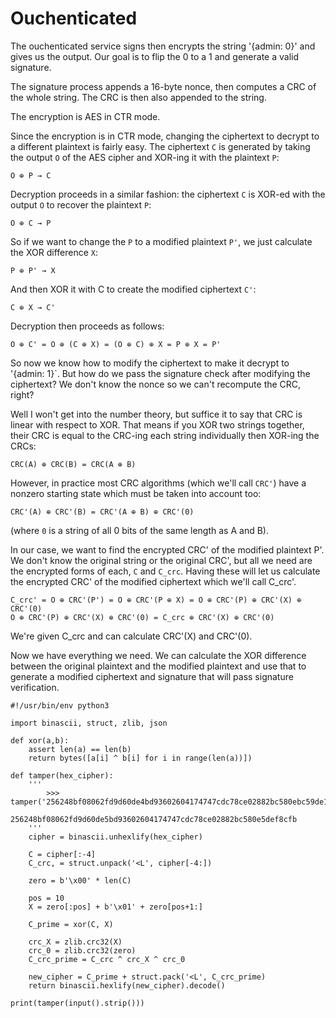 Ouchenticated
=============

The ouchenticated service signs then encrypts the string '{admin: 0}' and gives
us the output. Our goal is to flip the 0 to a 1 and generate a valid signature.

The signature process appends a 16-byte nonce, then computes a CRC of the whole
string. The CRC is then also appended to the string.

The encryption is AES in CTR mode.

Since the encryption is in CTR mode, changing the ciphertext to decrypt to a
different plaintext is fairly easy. The ciphertext `C` is generated by taking
the output `O` of the AES cipher and XOR-ing it with the plaintext `P`:

    O ⊕ P → C

Decryption proceeds in a similar fashion: the ciphertext `C` is XOR-ed with
the output `O` to recover the plaintext `P`:

    O ⊕ C → P

So if we want to change the `P` to a modified plaintext `P'`, we just calculate
the XOR difference `X`:

    P ⊕ P' → X

And then XOR it with C to create the modified ciphertext `C'`:

    C ⊕ X → C'

Decryption then proceeds as follows:

    O ⊕ C' = O ⊕ (C ⊕ X) = (O ⊕ C) ⊕ X = P ⊕ X = P'

So now we know how to modify the ciphertext to make it decrypt to '{admin: 1}`.
But how do we pass the signature check after modifying the ciphertext? We don't
know the nonce so we can't recompute the CRC, right?

Well I won't get into the number theory, but suffice it to say that CRC is
linear with respect to XOR. That means if you XOR two strings together, their
CRC is equal to the CRC-ing each string individually then XOR-ing the CRCs:

	CRC(A) ⊕ CRC(B) = CRC(A ⊕ B)

However, in practice most CRC algorithms (which we'll call `CRC'`) have a
nonzero starting state which must be taken into account too:

    CRC'(A) ⊕ CRC'(B) = CRC'(A ⊕ B) ⊕ CRC'(0) 

(where `0` is a string of all 0 bits of the same length as A and B).

In our case, we want to find the encrypted CRC' of the modified plaintext P'.
We don't know the original string or the original CRC', but all we need are the
encrypted forms of each, `C` and `C_crc`. Having these will let us
calculate the encrypted CRC' of the modified ciphertext which we'll call
C_crc'.

    C_crc' = O ⊕ CRC'(P') = O ⊕ CRC'(P ⊕ X) = O ⊕ CRC'(P) ⊕ CRC'(X) ⊕ CRC'(0)
    O ⊕ CRC'(P) ⊕ CRC'(X) ⊕ CRC'(0) = C_crc ⊕ CRC'(X) ⊕ CRC'(0)

We're given C_crc and can calculate CRC'(X) and CRC'(0).

Now we have everything we need. We can calculate the XOR difference between the
original plaintext and the modified plaintext and use that to generate a
modified ciphertext and signature that will pass signature verification.

	#!/usr/bin/env python3

	import binascii, struct, zlib, json

	def xor(a,b):
		assert len(a) == len(b)
		return bytes([a[i] ^ b[i] for i in range(len(a))])

	def tamper(hex_cipher):
		'''
			>>> tamper('256248bf08062fd9d60de4bd93602604174747cdc78ce02882bc580ebc59de14')
			256248bf08062fd9d60de5bd93602604174747cdc78ce02882bc580e5def8cfb
		'''
		cipher = binascii.unhexlify(hex_cipher)

		C = cipher[:-4]
		C_crc, = struct.unpack('<L', cipher[-4:])

		zero = b'\x00' * len(C)

		pos = 10
		X = zero[:pos] + b'\x01' + zero[pos+1:]

		C_prime = xor(C, X)

		crc_X = zlib.crc32(X)
		crc_0 = zlib.crc32(zero)
		C_crc_prime = C_crc ^ crc_X ^ crc_0

		new_cipher = C_prime + struct.pack('<L', C_crc_prime)
		return binascii.hexlify(new_cipher).decode()

	print(tamper(input().strip()))
